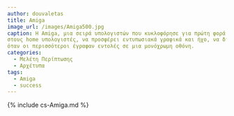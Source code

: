 ```yaml
---
author: douvaletas
title: Amiga 
image_url: /images/Amiga500.jpg
caption: Η Amiga, μια σειρά υπολογιστών που κυκλοφόρησε για πρώτη φορά στα μέσα της δεκαετίας του 1980 κατάφερε να φέρει την επανάσταση 
στους home υπολογιστές, να προσφέρει εντυπωσιακά γραφικά και ήχο, να διαθέτει ένα multitasking γραφικό λειτουργικό σύστημα, 
όταν οι περισσότεροι έγραφαν εντολές σε μια μονόχρωμη οθόνη. 
categories:
  - Μελέτη Περίπτωσης
  - Αρχέτυπα
tags:
  - Amiga 
  - success
---
```


{% include cs-Amiga.md %}

